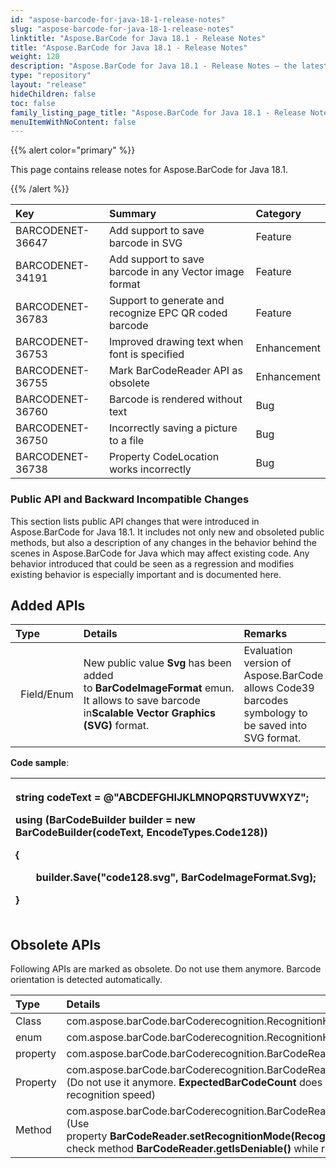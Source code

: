 ```yaml
---
id: "aspose-barcode-for-java-18-1-release-notes"
slug: "aspose-barcode-for-java-18-1-release-notes"
linktitle: "Aspose.BarCode for Java 18.1 - Release Notes"
title: "Aspose.BarCode for Java 18.1 - Release Notes"
weight: 120
description: "Aspose.BarCode for Java 18.1 - Release Notes – the latest updates and fixes."
type: "repository"
layout: "release"
hideChildren: false
toc: false
family_listing_page_title: "Aspose.BarCode for Java 18.1 - Release Notes"
menuItemWithNoContent: false
---
```


{{% alert color="primary" %}} 

This page contains release notes for Aspose.BarCode for Java 18.1.

{{% /alert %}} 

|**Key**|**Summary**|**Category**|
| :- | :- | :- |
|BARCODENET-36647|Add support to save barcode in SVG|Feature|
|BARCODENET-34191|Add support to save barcode in any Vector image format|Feature|
|BARCODENET-36783|Support to generate and recognize EPC QR coded barcode|Feature|
|BARCODENET-36753|Improved drawing text when font is specified|Enhancement|
|BARCODENET-36755|Mark BarCodeReader API as obsolete|Enhancement|
|BARCODENET-36760|Barcode is rendered without text|Bug|
|BARCODENET-36750|Incorrectly saving a picture to a file|Bug|
|BARCODENET-36738|Property CodeLocation works incorrectly|Bug|
### **Public API and Backward Incompatible Changes**
This section lists public API changes that were introduced in Aspose.BarCode for Java 18.1. It includes not only new and obsoleted public methods, but also a description of any changes in the behavior behind the scenes in Aspose.BarCode for Java which may affect existing code. Any behavior introduced that could be seen as a regression and modifies existing behavior is especially important and is documented here.
## **Added APIs**

|**Type**|**Details**|**Remarks**|
| :- | :- | :- |
|` `Field/Enum|New public value **Svg** has been added to **BarCodeImageFormat** emun. It allows to save barcode in**Scalable Vector Graphics (SVG)** format. |Evaluation version of Aspose.BarCode allows Code39 barcodes symbology to be saved into SVG format.|
**Code sample**:



|<p>string codeText = @"ABCDEFGHIJKLMNOPQRSTUVWXYZ";</p><p>using (BarCodeBuilder builder = new BarCodeBuilder(codeText, EncodeTypes.Code128))</p><p>{</p><p>`    `builder.Save("code128.svg", BarCodeImageFormat.Svg);</p><p>}</p>|
| :- |

## **Obsolete APIs**
Following APIs are marked as obsolete. Do not use them anymore. Barcode orientation is detected automatically.

|**Type**|**Details**|
| :- | :- |
|Class|com.aspose.barCode.barCoderecognition.RecognitionHints|
|enum|com.aspose.barCode.barCoderecognition.RecognitionHints.Orientation|
|property|com.aspose.barCode.barCoderecognition.BarCodeReader.getOrientationHints()|
|Property|com.aspose.barCode.barCoderecognition.BarCodeReader.getExpectedBarCodeCount()<br>(Do not use it anymore. **ExpectedBarCodeCount** does not have any influence on recognition speed)|
|Method|com.aspose.barCode.barCoderecognition.BarCodeReader.getAllPossibleBarCodes<br>(Use property **BarCodeReader.setRecognitionMode(RecognitionMode.MaxBarCodes)** and check method **BarCodeReader.getIsDeniable()** while reading barcode.|

